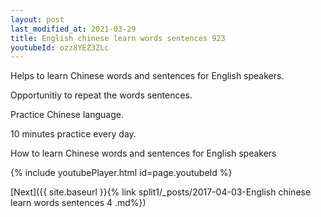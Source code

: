 ```yaml
---
layout: post
last_modified_at: 2021-03-29
title: English chinese learn words sentences 923 
youtubeId: ozz8YEZ3ZLc
---
```

 
 
Helps to learn Chinese words and sentences for English speakers.

Opportunitiy to repeat the words sentences. 

Practice Chinese language. 
 
10 minutes practice every day. 
 
How to learn Chinese words and sentences for English speakers 
 
{% include youtubePlayer.html id=page.youtubeId %}
 
 
[Next]({{ site.baseurl }}{% link  split1/_posts/2017-04-03-English chinese learn words sentences 4 .md%})
 
